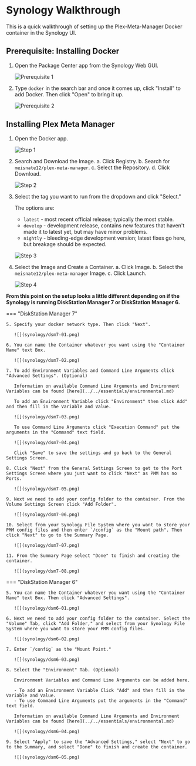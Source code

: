 # Synology Walkthrough

This is a quick walkthrough of setting up the Plex-Meta-Manager Docker container in the Synology UI.

## Prerequisite: Installing Docker

1. Open the Package Center app from the Synology Web GUI.

   ![Prerequisite 1](synology/synology-01.png)

2. Type `docker` in the search bar and once it comes up, click "Install" to add Docker. Then click "Open" to bring it up.

   ![Prerequisite 2](synology/synology-02.png)

## Installing Plex Meta Manager

1. Open the Docker app.

   ![Step 1](synology/synology-03.png)

2. Search and Download the Image.
   a. Click Registry.
   b. Search for `meisnate12/plex-meta-manager`.
   c. Select the Repository.
   d. Click Download.

   ![Step 2](synology/synology-04.png)

3. Select the tag you want to run from the dropdown and click "Select."

   The options are:
   - `latest` - most recent official release; typically the most stable.
   - `develop` - development release, contains new features that haven't made it to latest yet, but may have minor problems.
   - `nightly` - bleeding-edge development version; latest fixes go here, but breakage should be expected.

   ![Step 3](synology/synology-05.png)

4. Select the Image and Create a Container.
   a. Click Image.
   b. Select the `meisnate12/plex-meta-manager` Image.
   c. Click Launch.

   ![Step 4](synology/synology-06.png)

**From this point on the setup looks a little different depending on if the Synology is running DiskStation Manager 7 or DiskStation Manager 6.**

=== "DiskStation Manager 7"

    5. Specify your docker network type. Then click "Next".

       ![](synology/dsm7-01.png)

    6. You can name the Container whatever you want using the "Container Name" text Box.

       ![](synology/dsm7-02.png)

    7. To add Environment Variables and Command Line Arguments click "Advanced Settings". (Optional)

       Information on available Command Line Arguments and Environment Variables can be found [here](../../essentials/environmental.md)

       To add an Environment Variable click "Environment" then click Add" and then fill in the Variable and Value.

       ![](synology/dsm7-03.png)

       To use Command Line Arguments click "Execution Command" put the arguments in the "Command" text field.

       ![](synology/dsm7-04.png)

       Click "Save" to save the settings and go back to the General Settings Screen.

    8. Click "Next" from the General Settings Screen to get to the Port Settings Screen where you just want to click "Next" as PMM has no Ports.

       ![](synology/dsm7-05.png)

    9. Next we need to add your config folder to the container. From the Volume Settings Screen click "Add Folder".

       ![](synology/dsm7-06.png)

    10. Select from your Synology File System where you want to store your PMM config files and then enter `/config` as the "Mount path". Then click "Next" to go to the Summary Page.

       ![](synology/dsm7-07.png)

    11. From the Summary Page select "Done" to finish and creating the container.

       ![](synology/dsm7-08.png)

=== "DiskStation Manager 6"

    5. You can name the Container whatever you want using the "Container Name" text Box. Then click "Advanced Settings".

       ![](synology/dsm6-01.png)

    6. Next we need to add your config folder to the container. Select the "Volume" Tab, click "Add Folder," and select from your Synology File System where you want to store your PMM config files.

       ![](synology/dsm6-02.png)

    7. Enter `/config` as the "Mount Point."

       ![](synology/dsm6-03.png)

    8. Select the "Environment" Tab. (Optional)
   
       Environment Variables and Command Line Arguments can be added here.

       - To add an Environment Variable Click "Add" and then fill in the Variable and Value.
       - To use Command Line Arguments put the arguments in the "Command" text field.

       Information on available Command Line Arguments and Environment Variables can be found [here](../../essentials/environmental.md)

       ![](synology/dsm6-04.png)

    9. Select "Apply" to save the "Advanced Settings," select "Next" to go to the Summary, and select "Done" to finish and create the container.

       ![](synology/dsm6-05.png)



